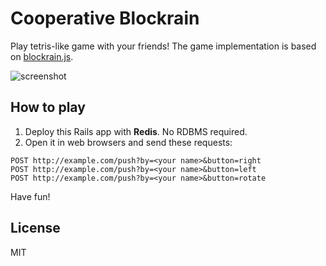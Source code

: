 # Cooperative Blockrain

Play tetris-like game with your friends! The game implementation is based on [blockrain.js](https://github.com/Aerolab/blockrain.js).

![screenshot](https://raw.githubusercontent.com/seiyanuta/cooperative-blockrain/master/screenshot.png)

## How to play

1. Deploy this Rails app with **Redis**. No RDBMS required.
2. Open it in web browsers and send these requests:

```
POST http://example.com/push?by=<your name>&button=right
POST http://example.com/push?by=<your name>&button=left
POST http://example.com/push?by=<your name>&button=rotate
```

Have fun!

## License

MIT
